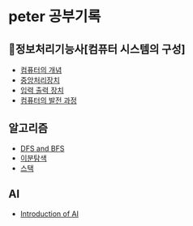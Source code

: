 # peter 공부기록 <br>

## 📒정보처리기능사[컴퓨터 시스템의 구성]

- [컴퓨터의 개념](https://github.com/Peter09005/study/blob/main/%EC%A0%95%EB%B3%B4%EC%B2%98%EB%A6%AC%EA%B8%B0%EB%8A%A5%EC%82%AC/%EC%BB%B4%ED%93%A8%ED%84%B0%EC%8B%9C%EC%8A%A4%ED%85%9C%EC%9D%98%EA%B5%AC%EC%84%B1/%EC%BB%B4%ED%93%A8%ED%84%B0%EC%9D%98%EA%B0%9C%EB%85%90.md) <br>
- [중앙처리장치](https://github.com/Peter09005/study/blob/main/%EC%A0%95%EB%B3%B4%EC%B2%98%EB%A6%AC%EA%B8%B0%EB%8A%A5%EC%82%AC/%EC%BB%B4%ED%93%A8%ED%84%B0%EC%8B%9C%EC%8A%A4%ED%85%9C%EC%9D%98%EA%B5%AC%EC%84%B1/%EC%A4%91%EC%95%99%EC%B2%98%EB%A6%AC%EC%9E%A5%EC%B9%98.md) <br>
- [입력 출력 장치](#) <br>
- [컴퓨터의 발전 과정](#) <br>


## 알고리즘 
- [DFS and BFS](#) <br>
- [이분탐색](https://github.com/Peter09005/study/blob/94558508cf9fbdd45d4dc8daf3e6a34334d1ff95/%EC%95%8C%EA%B3%A0%EB%A6%AC%EC%A6%98/%EC%9D%B4%EB%B6%84%ED%83%90%EC%83%89.md) <br>
- [스택](#) <br> 

## AI 
- [Introduction of AI](https://github.com/Peter09005/study/blob/0a05c39eac29bf3ef81350a68ea7fe8ba8a56f40/AI/math/linearalgebra.md) 
